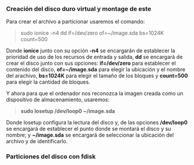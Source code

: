 ### Creación del disco duro virtual y montage de este

Para crear el archivo a particionar usaremos el comando:
> sudo ionice -n4 dd if=/dev/zero of=~/image.sda bs=1024K count=500

Donde **ionice** junto con su opción **-n4** se encargarán de establecer la prioridad de uso de los recursos de entrada y salida, **dd** se encargará de crear el disco junto con sus opciones: **if=/dev/zero** para establecer el contenido del disco, **of=~/image.sda** para elegir la ubicación y el nombre del arachivo, **bs=1024K** para elegir el tamaño de los bloques y **count=500** para elegir la cantidad de bloques.

Y ahora para que el ordenador nos reconozca la imagen creada como un dispositivo de almacenamiento, usaremos:
> **sudo losetup /dev/loop0 ~/image.sda**

Donde losetup configura la lectura del disco y, de las opciones **/dev/loop0** se encargará de establecer el punto donde se montará el disco y su nombre; y **~/image.sda** se encargará de seleccionar la ubicación del archivo y de identificarlo.

### Particiones del disco con fdisk


